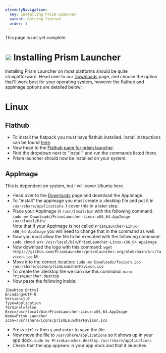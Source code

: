 ```yaml
---
eleventyNavigation:
  key: Installing Prism Launcher
  parent: Getting Started
  order: 1
---
```


<div class="notification type-info">
  This page is not yet complete
</div>

# <img src="https://raw.githubusercontent.com/PrismLauncher/PrismLauncher/a9d4370ad462b4ad3dd91f6bc38b40262967b5b2/program_info/org.prismlauncher.PrismLauncher.svg" height="20" /> Installing Prism Launcher

Installing Prism Launcher on most platforms should be quite straightforward. Head over to our [Downloads](/download/) page, and choose the option that'll work best for your operating system, however the flathub and appimage options are detailed below:

# Linux

## Flathub
* To install the flatpack you must have flathub installed. Install instructions can be found [here](https://flathub.org/setup).
* Now head to the [Flathub page for prism launcher](https://flathub.org/apps/org.prismlauncher.PrismLauncher). 
* Find the dropdown next to "install" and run the commands listed there. 
* Prism launcher should now be installed on your system.

## AppImage
This is dependent on system, but I will cover Ubuntu here.
* Head over to the [Downloads](/download/) page and download the AppImage.
* To "install" the appimage you must create a .desktop file and put it in `/usr/share/applications`. I cover this in a later step.
* Place your AppImage in `/usr/local/bin` with the following command:  
`sudo mv Downloads/PrismLauncher-Linux-x86_64.AppImage /usr/local/bin/`  
Note that if your AppImage is not called `PrismLauncher-Linux-x86_64.AppImage` you will need to change that in the command as well.
* Now you must allow the file to be executed with the following command: `sudo chmod a+x /usr/local/bin/PrismLauncher-Linux-x86_64.AppImage`
* Now download the logo with this command: `wget https://github.com/PrismLauncher/prismlauncher.org/blob/main/src/favicon.ico` M
* Move it to the correct location: `sudo mv Downloads/favicon.ico /usr/share/icons/prismLauncherFavicon.ico`
* To create the .desktop file we can use this command: `nano PrismLauncher.desktop`
* Now paste the following inside:
```
[Desktop Entry]
Encoding=UTF-8
Version=1.0
Type=Application
Terminal=false
Exec=/usr/local/bin/PrismLauncher-Linux-x86_64.AppImage
Name=Prism Launcher
Icon=/usr/share/icons/prismLauncherFavicon.ico
```
* Press `ctrl+x` then `y` and `enter` to save the file.
* Now move the file to `/usr/share/applications` so it shows up in your app dock. `sudo mv PrismLauncher.desktop /usr/share/applications`
* Check that the app appears in your app dock and that it launches.
